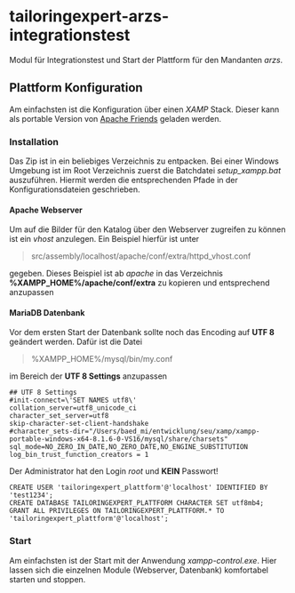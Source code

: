 # tailoringexpert-arzs-integrationstest

Modul für Integrationstest und Start der Plattform für den Mandanten *arzs*.

## Plattform Konfiguration

Am einfachsten ist die Konfiguration über einen _XAMP_ Stack.
Dieser kann als portable Version von [Apache Friends](https://www.apachefriends.org/de/index.html) geladen werden.

### Installation

Das Zip ist in ein beliebiges Verzeichnis zu entpacken.
Bei einer Windows Umgebung ist im Root Verzeichnis zuerst die Batchdatei _setup_xampp.bat_ auszuführen.
Hiermit werden die entsprechenden Pfade in der Konfigurationsdateien geschrieben.

#### Apache Webserver

Um auf die Bilder für den Katalog über den Webserver zugreifen zu können ist ein *vhost* anzulegen.
Ein Beispiel hierfür ist unter 

> src/assembly/localhost/apache/conf/extra/httpd_vhost.conf

gegeben.
Dieses Beispiel ist ab *apache* in das Verzeichnis **%XAMPP_HOME%/apache/conf/extra** zu kopieren und entsprechend anzupassen

#### MariaDB Datenbank

Vor dem ersten Start der Datenbank sollte noch das Encoding auf **UTF 8** geändert werden.
Dafür ist die Datei

> %XAMPP_HOME%/mysql/bin/my.conf

im Bereich der **UTF 8 Settings** anzupassen

    ## UTF 8 Settings
    #init-connect=\'SET NAMES utf8\'
    collation_server=utf8_unicode_ci
    character_set_server=utf8
    skip-character-set-client-handshake
    #character_sets-dir="/Users/baed_mi/entwicklung/seu/xamp/xampp-portable-windows-x64-8.1.6-0-VS16/mysql/share/charsets"
    sql_mode=NO_ZERO_IN_DATE,NO_ZERO_DATE,NO_ENGINE_SUBSTITUTION
    log_bin_trust_function_creators = 1

Der Administrator hat den Login _*root*_ und **KEIN** Passwort!

    CREATE USER 'tailoringexpert_plattform'@'localhost' IDENTIFIED BY 'test1234';
    CREATE DATABASE TAILORINGEXPERT_PLATTFORM CHARACTER SET utf8mb4;
    GRANT ALL PRIVILEGES ON TAILORINGEXPERT_PLATTFORM.* TO 'tailoringexpert_plattform'@'localhost';

### Start

Am einfachsten ist der Start mit der Anwendung _xampp-control.exe_. Hier lassen sich die einzelnen Module 
(Webserver, Datenbank) komfortabel starten und stoppen.



